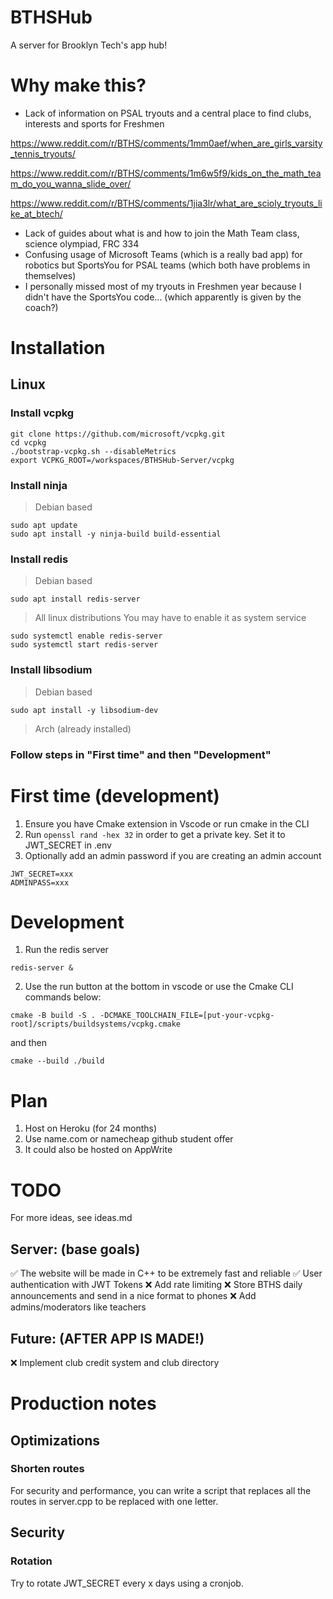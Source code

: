 # BTHSHub
A server for Brooklyn Tech's app hub!

# Why make this?
- Lack of information on PSAL tryouts and a central place to find clubs, interests and sports for Freshmen

https://www.reddit.com/r/BTHS/comments/1mm0aef/when_are_girls_varsity_tennis_tryouts/

https://www.reddit.com/r/BTHS/comments/1m6w5f9/kids_on_the_math_team_do_you_wanna_slide_over/

https://www.reddit.com/r/BTHS/comments/1jia3lr/what_are_scioly_tryouts_like_at_btech/

- Lack of guides about what is and how to join the Math Team class, science olympiad, FRC 334
- Confusing usage of Microsoft Teams (which is a really bad app) for robotics but SportsYou for PSAL teams (which both have problems in themselves)
- I personally missed most of my tryouts in Freshmen year because I didn't have the SportsYou code... (which apparently is given by the coach?)

# Installation
## Linux
### Install vcpkg
```
git clone https://github.com/microsoft/vcpkg.git
cd vcpkg
./bootstrap-vcpkg.sh --disableMetrics
export VCPKG_ROOT=/workspaces/BTHSHub-Server/vcpkg
```
### Install ninja
> Debian based
```
sudo apt update
sudo apt install -y ninja-build build-essential
```
### Install redis
> Debian based
```
sudo apt install redis-server
```
> All linux distributions
You may have to enable it as system service
```
sudo systemctl enable redis-server
sudo systemctl start redis-server
```
### Install libsodium
> Debian based
```
sudo apt install -y libsodium-dev
```
> Arch (already installed)
### Follow steps in "First time" and then "Development"

# First time (development)
1. Ensure you have Cmake extension in Vscode or run cmake in the CLI
2. Run ```openssl rand -hex 32``` in order to get a private key. Set it to JWT_SECRET in .env
3. Optionally add an admin password if you are creating an admin account
```
JWT_SECRET=xxx
ADMINPASS=xxx
```
# Development
1. Run the redis server
```
redis-server &
```
2. Use the run button at the bottom in vscode or use the Cmake CLI commands below:
```
cmake -B build -S . -DCMAKE_TOOLCHAIN_FILE=[put-your-vcpkg-root]/scripts/buildsystems/vcpkg.cmake
```
and then
```
cmake --build ./build
```
# Plan
1. Host on Heroku (for 24 months)
2. Use name.com or namecheap github student offer
3. It could also be hosted on AppWrite
# TODO
For more ideas, see ideas.md
## Server: (base goals)
✅ The website will be made in C++ to be extremely fast and reliable
✅ User authentication with JWT Tokens
❌ Add rate limiting
❌ Store BTHS daily announcements and send in a nice format to phones
❌ Add admins/moderators like teachers

## Future: (AFTER APP IS MADE!)
❌ Implement club credit system and club directory

# Production notes
## Optimizations
### Shorten routes
For security and performance, you can write a script that replaces all the routes in server.cpp to be replaced with one letter.
## Security
### Rotation
Try to rotate JWT_SECRET every x days using a cronjob.
